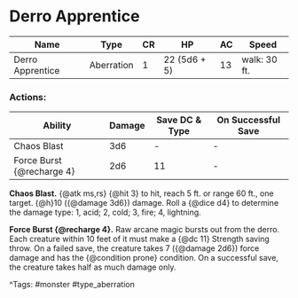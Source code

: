 # Derro Apprentice

| Name | Type | CR | HP | AC | Speed |
|------|------|----|----|----|-------|
| Derro Apprentice | Aberration | 1 | 22 (5d6 + 5) | 13 | walk: 30 ft. |

### Actions:

| Ability | Damage | Save DC & Type | On Successful Save |
|---------|--------|----------------|--------------------|
| Chaos Blast | 3d6 | - | - |
| Force Burst {@recharge 4} | 2d6 | 11 | - |


**Chaos Blast.** {@atk ms,rs} {@hit 3} to hit, reach 5 ft. or range 60 ft., one target. {@h}10 ({@damage 3d6}) damage. Roll a {@dice d4} to determine the damage type: 1, acid; 2, cold; 3, fire; 4, lightning.

**Force Burst {@recharge 4}.** Raw arcane magic bursts out from the derro. Each creature within 10 feet of it must make a {@dc 11} Strength saving throw. On a failed save, the creature takes 7 ({@damage 2d6}) force damage and has the {@condition prone} condition. On a successful save, the creature takes half as much damage only.

^Tags: #monster #type_aberration